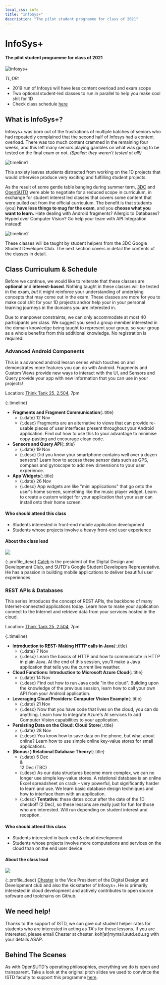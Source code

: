 ```yaml
---
local_css: info
title: "InfoSys+"
description: "The pilot student programme for class of 2021"
---
```


# InfoSys+

#### The pilot student programme for class of 2021

![infosys+](img/infosys+.png)

_TL;DR:_

-   2019 run of Infosys will have less content overload and exam scope
-   Two optional student-led classes to run in parallel to help you make cool shit for 1D
-   Check class schedule [here](#class-curriculum--schedule)

## What is InfoSys+?

Infosys+ was born out of the frustrations of multiple batches of seniors who had repeatedly complained that the second half of Infosys had a content overload. There was too much content crammed in the remaining four weeks, and this left many seniors playing gambles on what was going to be tested on the final exam or not. _(Spoiler: they weren't tested at all!)_

![timeline1](img/timeline1.png)

This anxiety leaves students distracted from working on the 1D projects that would otherwise produce very exciting and fulfilling student projects.

As the result of some gentle table banging during summer term, [3DC](https://sites.google.com/view/digitaldevs/home) and [OpenSUTD](https://opensutd.org) were able to negotiate for a reduced scope in curriculum, in exchange for student interest led classes that covers some content that were pulled out from the official curriculum. The benefit is that students (you) **have less things to mug for the exam**, and you **choose what you want to learn.** Hate dealing with Android fragments? Allergic to Databases? Hyped over Computer Vision? Go help your team with API Integration instead!

![timeline2](img/timeline2.png)

These classes will be taught by student helpers from the 3DC Google Student Developer Club. The next section covers in detail the contents of the classes in detail.

## Class Curriculum & Schedule

Before we continue, we would like to reiterate that these classes are **optional** and **interest-based**. Nothing taught in these classes will be tested in the exam, _but_ it might reinforce your understanding of underlying concepts that may come out in the exam. These classes are more for you to make cool shit for your 1D projects and/or help your in your personal learning journeys in the domains you are interested in.

Due to manpower constraints, we can only accommodate at most 40 participants per class. We suggest you send a group member interested in the domain knowledge being taught to represent your group, so your group as a whole benefits from this additional knowledge. No registration is required.

### Advanced Android Components

This is a advanced android lesson series which touches on and demonstrates more features you can do with Android.
Fragments and Custom Views provide new ways to interact with the UI, and Sensors and Query provide your app with new information that you can use in your projects!

Location: [Think Tank 25, 2.504](https://sutdmap.appspot.com/?id=zhRU), 7pm

{:.timeline}

-   **Fragments and Fragment Communication**{:.title}
    -   {:.date} 12 Nov
    -   {:.desc} Fragments are an alternative to views that can provide re-usable pieces of user interfaces present throughout your Android application. Find out how to use this to your advantage to minimise copy-pasting and encourage clean code.
-   **Sensors and Query API**{:.title}
    -   {:.date} 19 Nov
    -   {:.desc} Did you know your smartphone contains well over a dozen sensors? Learn how to access these sensor data such as GPS, compass and gyroscope to add new dimensions to your user experience.
-   **App Widgets**{:.title}
    -   {:.date} 26 Nov
    -   {:.desc} App widgets are like "mini applications" that go onto the user's home screen, something like the music player widget. Learn to create a custom widget for your application that your user can install onto their home screen.

#### Who should attend this class

-   Students interested in front-end mobile application development
-   Students whose projects involve a heavy front-end user experience

#### About the class lead

<div class="profile_img_container"><img class="profile_img" src="img/caleb.jpg"></div>

{:.profile_desc}
[Caleb](https://opensutd.org/#people-caleb) is the president of the Digital Design and Development Club, and SUTD's Google Student Developers Representative. He has a passion in building mobile applications to deliver beautiful user experiences.

### REST APIs & Databases

This series introduces the concept of REST APIs, the backbone of many Internet-connected applications today. Learn how to make your application connect to the Internet and retrieve data from your services hosted in the cloud.

Location: [Think Tank 25, 2.504](https://sutdmap.appspot.com/?id=zhRU), 7pm

{:.timeline}

-   **Introduction to REST: Making HTTP calls in Java**{:.title}
    -   {:.date} 7 Nov
    -   {:.desc} Learn the basics of HTTP and how to communicate in HTTP in plain Java. At the end of this session, you'll make a Java application that tells you the current live weather.
-   **Cloud Functions: Introduction to Microsoft Azure Cloud**{:.title}
    -   {:.date} 14 Nov
    -   {:.desc} Find out how to run Java code "in the cloud". Building upon the knowledge of the previous session, learn how to call your own API from your Android application.
-   **Leveraging Cloud Providers: Computer Vision Example**{:.title}
    -   {:.date} 21 Nov
    -   {:.desc} Now that you have code that lives on the cloud, you can do anything. Learn how to integrate Azure's AI services to add Computer Vision capabilities to your application.
-   **Persisting Data on the Cloud: Cloud Store**{:.title}
    -   {:.date} 28 Nov
    -   {:.desc} You know how to save data on the phone, but what about online? Learn how to use simple online key-value stores for small applications.
-   **(Bonus: ) Relational Database Theory**{:.title}
    -   {:.date} 5 Dec <br> & <br> 12 Dec (TBC)
    -   {:.desc} As our data structures become more complex, we can no longer use simple key-value stores. A relational database is an online Excel spreadsheet on crack – very powerful, but significantly harder to learn and use. We learn basic database design techniques and how to interface them with an application.
    -   {:.desc} **Tentative:** these dates occur after the date of the 1D checkoff (2 Dec), so these lessons are really just for fun for those who are interested. Will run depending on student interest and reception.

#### Who should attend this class

-   Students interested in back-end & cloud development
-   Students whose projects involve more computations and services on the cloud than on the end user device

#### About the class lead

<div class="profile_img_container"><img class="profile_img" src="img/chester.jpg"></div>

{:.profile_desc}
[Chester](https://opensutd.org/#people-chester) is the Vice President of the Digital Design and Development club and also the kickstarter of Infosys+. He is primarily interested in cloud development and actively contributes to open source software and toolchains on Github.

## We need help!

Thanks to the support of ISTD, we can give out student helper rates for students who are interested in acting as TA's for these lessons. If you are interested, please email Chester at chester_koh[at]mymail.sutd.edu.sg with your details ASAP.

## Behind The Scenes

As with OpenSUTD's operating philosophies, everything we do is open and transparent. Take a look at the original pitch slides we used to convince the ISTD faculty to support this programme [here](https://sutdapac-my.sharepoint.com/:b:/g/personal/chester_koh_mymail_sutd_edu_sg/EX1ZzjwGb7BGiKljq31JlrUBkQbvrFYw5i3M8_MfmupTbA?e=0HPNcQ).
